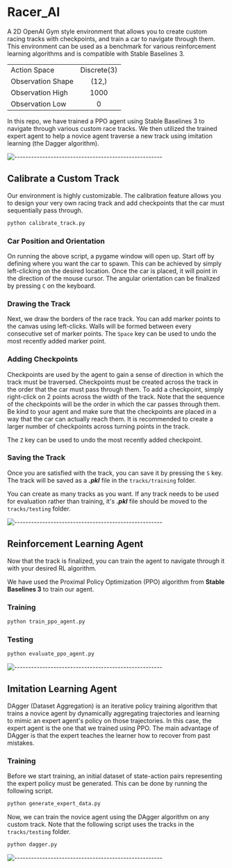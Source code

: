 # Racer_AI

A 2D OpenAI Gym style environment that allows you to create custom racing tracks with checkpoints, and train a car to navigate through them. This environment can be used as a benchmark for various reinforcement learning algorithms and is compatible with Stable Baselines 3.

<div align="center">

|    |    |
|----------|:-------------:|
| Action Space |  Discrete(3) |
| Observation Shape | (12,) |
| Observation High | 1000 |
| Observation Low | 0 |

</div>

In this repo, we have trained a PPO agent using Stable Baselines 3 to navigate through various custom race tracks. We then utilized the trained expert agent to help a novice agent traverse a new track using imitation learning (the Dagger algorithm). 

![-----------------------------------------------------](https://raw.githubusercontent.com/andreasbm/readme/master/assets/lines/aqua.png)

## Calibrate a Custom Track

Our environment is highly customizable. The calibration feature allows you to design your very own racing track and add checkpoints that the car must sequentially pass through. 

```bash
python calibrate_track.py
```

### Car Position and Orientation

On running the above script, a pygame window will open up. Start off by defining where you want the car to spawn. This can be achieved by simply left-clicking on the desired location. Once the car is placed, it will point in the direction of the mouse cursor. The angular orientation can be finalized by pressing ```C``` on the keyboard.

### Drawing the Track

Next, we draw the borders of the race track. You can add marker points to the canvas using left-clicks. Walls will be formed between every consecutive set of marker points. The ```Space``` key can be used to undo the most recently added marker point.

### Adding Checkpoints

Checkpoints are used by the agent to gain a sense of direction in which the track must be traversed. Checkpoints must be created across the track in the order that the car must pass through them. To add a checkpoint, simply right-click on 2 points across the width of the track. Note that the sequence of the checkpoints will be the order in which the car passes through them. Be kind to your agent and make sure that the checkpoints are placed in a way that the car can actually reach them. It is recommended to create a larger number of checkpoints across turning points in the track.

The ```Z``` key can be used to undo the most recently added checkpoint.

### Saving the Track

Once you are satisfied with the track, you can save it by pressing the ```S``` key. The track will be saved as a <b><i>.pkl</i></b> file in the ```tracks/training``` folder.

You can create as many tracks as you want. If any track needs to be used for evaluation rather than training, it's <b><i>.pkl</i></b> file should be moved to the ```tracks/testing``` folder.

![-----------------------------------------------------](https://raw.githubusercontent.com/andreasbm/readme/master/assets/lines/aqua.png)

## Reinforcement Learning Agent

Now that the track is finalized, you can train the agent to navigate through it with your desired RL algorithm. 

We have used the Proximal Policy Optimization (PPO) algorithm from <b>Stable Baselines 3</b> to train our agent. 


### Training

```bash
python train_ppo_agent.py
```

### Testing

```bash
python evaluate_ppo_agent.py
```

![-----------------------------------------------------](https://raw.githubusercontent.com/andreasbm/readme/master/assets/lines/aqua.png)

## Imitation Learning Agent


DAgger (Dataset Aggregation) is an iterative policy training algorithm that trains a novice agent by dynamically aggregating trajectories and learning to mimic an expert agent's policy on those trajectories. In this case, the expert agent is the one that we trained using PPO. The main advantage of DAgger is that the expert teaches the learner how to recover from past mistakes.

### Training
Before we start training, an initial dataset of state-action pairs representing the expert policy must be generated. This can be done by running the following script.

```bash
python generate_expert_data.py
```

Now, we can train the novice agent using the DAgger algorithm on any custom track. Note that the following script uses the tracks in the ```tracks/testing``` folder.

```bash
python dagger.py
```
![-----------------------------------------------------](https://raw.githubusercontent.com/andreasbm/readme/master/assets/lines/aqua.png)

